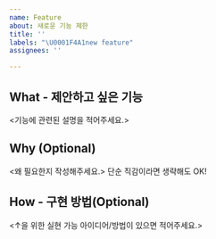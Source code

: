 ```yaml
---
name: Feature
about: 새로운 기능 제한
title: ''
labels: "\U0001F4A1new feature"
assignees: ''

---
```


## What - 제안하고 싶은 기능
<기능에 관련된 설명을 적어주세요.>

## Why (Optional)
<왜 필요한지 작성해주세요.>
단순 직감이라면 생략해도 OK!

## How - 구현 방법(Optional)
<↑을 위한 실현 가능 아이디어/방법이 있으면 적어주세요.>
